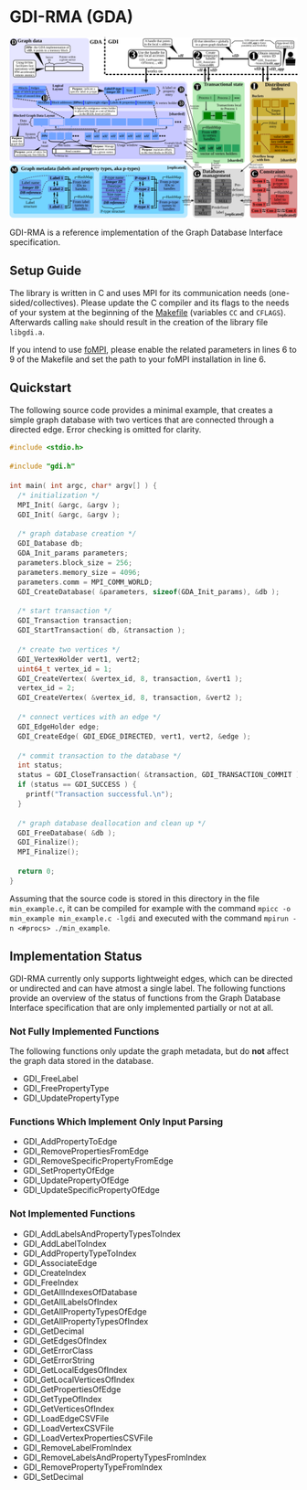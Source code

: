 # GDI-RMA (GDA)

<p align="center">
  <img src="paper/pics/gda_2.svg">
</p>

GDI-RMA is a reference implementation of the Graph Database Interface
specification.

## Setup Guide

The library is written in C and uses MPI for its communication needs
(one-sided/collectives). Please update the C compiler and its flags to the needs
of your system at the beginning of the [Makefile](Makefile) (variables `CC` and
`CFLAGS`). Afterwards calling `make` should result in the creation of the
library file `libgdi.a`.

If you intend to use
[foMPI](https://spcl.inf.ethz.ch/Research/Parallel_Programming/foMPI/), please
enable the related parameters in lines 6 to 9 of the Makefile and set the path
to your foMPI installation in line 6.

## Quickstart

The following source code provides a minimal example, that creates a simple
graph database with two vertices that are connected through a directed edge.
Error checking is omitted for clarity.

```C
#include <stdio.h>

#include "gdi.h"

int main( int argc, char* argv[] ) {
  /* initialization */
  MPI_Init( &argc, &argv );
  GDI_Init( &argc, &argv );

  /* graph database creation */
  GDI_Database db;
  GDA_Init_params parameters;
  parameters.block_size = 256;
  parameters.memory_size = 4096;
  parameters.comm = MPI_COMM_WORLD;
  GDI_CreateDatabase( &parameters, sizeof(GDA_Init_params), &db );

  /* start transaction */
  GDI_Transaction transaction;
  GDI_StartTransaction( db, &transaction );

  /* create two vertices */
  GDI_VertexHolder vert1, vert2;
  uint64_t vertex_id = 1;
  GDI_CreateVertex( &vertex_id, 8, transaction, &vert1 );
  vertex_id = 2;
  GDI_CreateVertex( &vertex_id, 8, transaction, &vert2 );

  /* connect vertices with an edge */
  GDI_EdgeHolder edge;
  GDI_CreateEdge( GDI_EDGE_DIRECTED, vert1, vert2, &edge );

  /* commit transaction to the database */
  int status;
  status = GDI_CloseTransaction( &transaction, GDI_TRANSACTION_COMMIT );
  if (status == GDI_SUCCESS ) {
    printf("Transaction successful.\n");
  }

  /* graph database deallocation and clean up */
  GDI_FreeDatabase( &db );
  GDI_Finalize();
  MPI_Finalize();

  return 0;
}
```
Assuming that the source code is stored in this directory in the file
`min_example.c`, it can be compiled for example with the command `mpicc -o
min_example min_example.c -lgdi` and executed with the command `mpirun -n
<#procs> ./min_example`.

## Implementation Status

GDI-RMA currently only supports lightweight edges, which can be directed or
undirected and can have atmost a single label. The following functions provide
an overview of the status of functions from the Graph Database Interface
specification that are only implemented partially or not at all.

### Not Fully Implemented Functions

The following functions only update the graph metadata, but do **not** affect
the graph data stored in the database.

* GDI_FreeLabel
* GDI_FreePropertyType
* GDI_UpdatePropertyType

### Functions Which Implement Only Input Parsing

* GDI_AddPropertyToEdge
* GDI_RemovePropertiesFromEdge
* GDI_RemoveSpecificPropertyFromEdge
* GDI_SetPropertyOfEdge
* GDI_UpdatePropertyOfEdge
* GDI_UpdateSpecificPropertyOfEdge

### Not Implemented Functions

* GDI_AddLabelsAndPropertyTypesToIndex
* GDI_AddLabelToIndex
* GDI_AddPropertyTypeToIndex
* GDI_AssociateEdge
* GDI_CreateIndex
* GDI_FreeIndex
* GDI_GetAllIndexesOfDatabase
* GDI_GetAllLabelsOfIndex
* GDI_GetAllPropertyTypesOfEdge
* GDI_GetAllPropertyTypesOfIndex
* GDI_GetDecimal
* GDI_GetEdgesOfIndex
* GDI_GetErrorClass
* GDI_GetErrorString
* GDI_GetLocalEdgesOfIndex
* GDI_GetLocalVerticesOfIndex
* GDI_GetPropertiesOfEdge
* GDI_GetTypeOfIndex
* GDI_GetVerticesOfIndex
* GDI_LoadEdgeCSVFile
* GDI_LoadVertexCSVFile
* GDI_LoadVertexPropertiesCSVFile
* GDI_RemoveLabelFromIndex
* GDI_RemoveLabelsAndPropertyTypesFromIndex
* GDI_RemovePropertyTypeFromIndex
* GDI_SetDecimal
